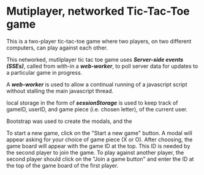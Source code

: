 # Mutiplayer, networked Tic-Tac-Toe game

This is a two-player tic-tac-toe game where two players, on two different computers, can play against each other.

This networked, mutliplayer tic tac toe game uses **_Server-side events (SSEs)_**, called from with-in a **_web-worker_**, to poll server data for updates to a particular game in progress.

A **_web-worker_** is used to allow a continual running of a javascript script without stalling the main javascript thread. 

local storage in the form of **_sessionStorage_** is used to keep track of gameID, userID, and game piece (i.e. chosen letter), of the current user.

Bootstrap was used to create the modals, and the 

To start a new game, click on the "Start a new game" button. A modal will appear asking for your choice of game piece (X or O). After choosing, the game board will appear with the game ID at the top. This ID is needed by the second player to join the game. To play against another player, the second player should click on the "Join a game button" and enter the ID at the top of the game board of the first player.
